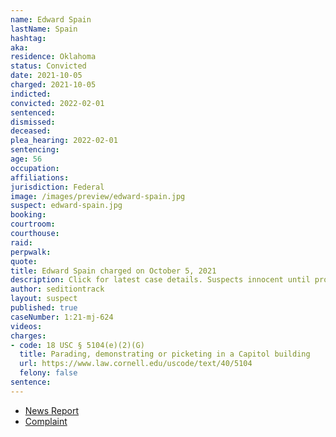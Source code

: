 ```yaml
---
name: Edward Spain
lastName: Spain
hashtag:
aka:
residence: Oklahoma
status: Convicted
date: 2021-10-05
charged: 2021-10-05
indicted:
convicted: 2022-02-01
sentenced:
dismissed:
deceased:
plea_hearing: 2022-02-01
sentencing:
age: 56
occupation:
affiliations:
jurisdiction: Federal
image: /images/preview/edward-spain.jpg
suspect: edward-spain.jpg
booking:
courtroom:
courthouse:
raid:
perpwalk:
quote:
title: Edward Spain charged on October 5, 2021
description: Click for latest case details. Suspects innocent until proven guilty.
author: seditiontrack
layout: suspect
published: true
caseNumber: 1:21-mj-624
videos:
charges:
- code: 18 USC § 5104(e)(2)(G)
  title: Parading, demonstrating or picketing in a Capitol building
  url: https://www.law.cornell.edu/uscode/text/40/5104
  felony: false
sentence:
---
```

- [News Report](https://www.oklahoman.com/story/news/2021/10/07/trump-supporter-oklahoma-admits-poor-judgment-capitol-breach-faces-charge/6040173001/)
- [Complaint](https://extremism.gwu.edu/sites/g/files/zaxdzs2191/f/Edward%20Spain%20Jr%20Criminal%20Complaint.pdf)
